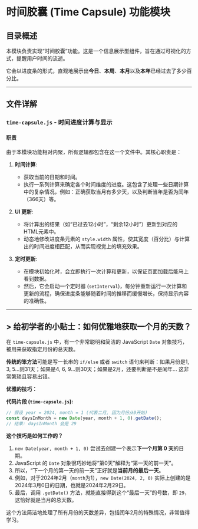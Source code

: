 # 时间胶囊 (Time Capsule) 功能模块

## 目录概述

本模块负责实现“时间胶囊”功能。这是一个信息展示型组件，旨在通过可视化的方式，提醒用户时间的流逝。

它会以进度条的形式，直观地展示出**今日**、**本周**、**本月**以及**本年**已经过去了多少百分比。

---

## 文件详解

### `time-capsule.js` - 时间进度计算与显示

#### 职责

由于本模块功能相对内聚，所有逻辑都包含在这一个文件中。其核心职责是：

1.  **时间计算**:
    -   获取当前的日期和时间。
    -   执行一系列计算来确定各个时间维度的进度。这包含了处理一些日期计算中的复杂情况，例如：正确获取当月有多少天，以及判断当年是否为闰年（366天）等。

2.  **UI 更新**:
    -   将计算出的结果（如“已过去12小时”，“剩余12小时”）更新到对应的HTML元素中。
    -   动态地修改进度条元素的 `style.width` 属性，使其宽度（百分比）与计算出的时间进度相匹配，从而实现视觉上的填充效果。

3.  **定时更新**:
    -   在模块初始化时，会立即执行一次计算和更新，以保证页面加载后能马上看到数据。
    -   然后，它会启动一个定时器 (`setInterval`)，每分钟重新运行一次计算和更新的流程，确保进度条能够随着时间的推移而缓慢增长，保持显示内容的准确性。

---

## > 给初学者的小贴士：如何优雅地获取一个月的天数？

在 `time-capsule.js` 中，有一个非常聪明和简洁的 JavaScript `Date` 对象技巧，被用来获取指定月份的总天数。

**传统的笨方法**可能是写一长串的 `if/else` 或者 `switch` 语句来判断：如果月份是1, 3, 5...则31天；如果是4, 6, 9...则30天；如果是2月，还要判断是不是闰年... 这非常繁琐且容易出错。

**优雅的技巧：**

**代码片段 (`time-capsule.js`):**
```javascript
// 假设 year = 2024, month = 1 (代表二月, 因为月份从0开始)
const daysInMonth = new Date(year, month + 1, 0).getDate();
// 结果: daysInMonth 会是 29
```

**这个技巧是如何工作的？**

1.  `new Date(year, month + 1, 0)` 尝试去创建一个表示**下一个月第 0 天**的日期。
2.  JavaScript 的 `Date` 对象很巧妙地将“第0天”解释为“第一天的前一天”。
3.  所以，“下一个月的第一天的前一天”正好就是**当前月的最后一天**。
4.  例如，对于2024年2月（`month`为1），`new Date(2024, 2, 0)` 实际上创建的是2024年3月0日的日期，也就是2024年2月29日。
5.  最后，调用 `.getDate()` 方法，就能直接得到这个“最后一天”的号数，即 `29`，这恰好就是当月的总天数。

这个方法简洁地处理了所有月份的天数差异，包括闰年2月的特殊情况，非常值得学习。
